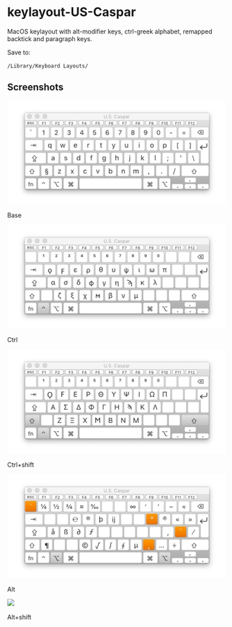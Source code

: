 # keylayout-US-Caspar
MacOS keylayout with alt-modifier keys, ctrl-greek alphabet, remapped backtick and paragraph keys.

Save to:

    /Library/Keyboard Layouts/

## Screenshots
![](screenshots/base.jpg)

Base

![](screenshots/ctrl.jpg)

Ctrl

![](screenshots/shift+ctrl.jpg)

Ctrl+shift

![](screenshots/alt.jpg)

Alt

![](screenshots/alt+shift.jpg)

Alt+shift